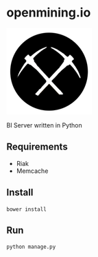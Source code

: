 openmining.io
=============

![openmining.io](/assets/image/openmining.io.png)


BI Server written in Python


Requirements
------------

* Riak
* Memcache


Install
-------

    bower install


Run
---

    python manage.py

